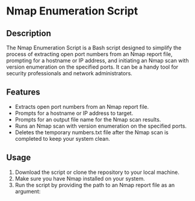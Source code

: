 # Nmap Enumeration Script

## Description
The Nmap Enumeration Script is a Bash script designed to simplify the process of extracting open port numbers from an Nmap report file, prompting for a hostname or IP address, and initiating an Nmap scan with version enumeration on the specified ports. It can be a handy tool for security professionals and network administrators.

## Features
- Extracts open port numbers from an Nmap report file.
- Prompts for a hostname or IP address to target.
- Prompts for an output file name for the Nmap scan results.
- Runs an Nmap scan with version enumeration on the specified ports.
- Deletes the temporary numbers.txt file after the Nmap scan is completed to keep your system clean.

## Usage
1. Download the script or clone the repository to your local machine.
2. Make sure you have Nmap installed on your system.
3. Run the script by providing the path to an Nmap report file as an argument:
